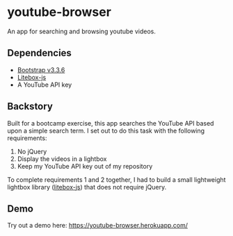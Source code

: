 # youtube-browser
An app for searching and browsing youtube videos.

## Dependencies
* [Bootstrap v3.3.6](https://getbootstrap.com/)
* [Litebox-js](https://github.com/barretthafner/litebox-js)
* A YouTube API key

## Backstory
Built for a bootcamp exercise, this app searches the YouTube API based upon a simple search term.
I set out to do this task with the following requirements:
1. No jQuery
2. Display the videos in a lightbox
3. Keep my YouTube API key out of my repository

To complete requirements 1 and 2 together, I had to build a small lightweight lightbox library ([litebox-js](https://github.com/barretthafner/litebox-js)) that does not require jQuery.


## Demo

Try out a demo here: https://youtube-browser.herokuapp.com/
